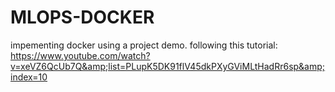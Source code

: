 # MLOPS-DOCKER
impementing docker using a project demo. following this tutorial: https://www.youtube.com/watch?v=xeVZ6QcUb7Q&amp;list=PLupK5DK91flV45dkPXyGViMLtHadRr6sp&amp;index=10
